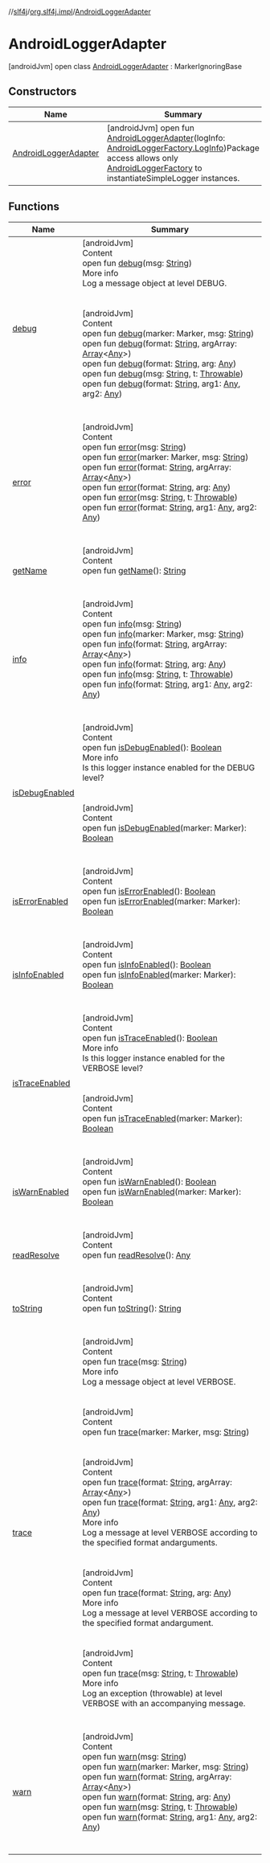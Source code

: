 //[slf4j](../../index.md)/[org.slf4j.impl](../index.md)/[AndroidLoggerAdapter](index.md)



# AndroidLoggerAdapter  
 [androidJvm] open class [AndroidLoggerAdapter](index.md) : MarkerIgnoringBase   


## Constructors  
  
|  Name|  Summary| 
|---|---|
| <a name="org.slf4j.impl/AndroidLoggerAdapter/AndroidLoggerAdapter/#org.slf4j.impl.AndroidLoggerFactory.LogInfo/PointingToDeclaration/"></a>[AndroidLoggerAdapter](-android-logger-adapter.md)| <a name="org.slf4j.impl/AndroidLoggerAdapter/AndroidLoggerAdapter/#org.slf4j.impl.AndroidLoggerFactory.LogInfo/PointingToDeclaration/"></a> [androidJvm] open fun [AndroidLoggerAdapter](-android-logger-adapter.md)(logInfo: [AndroidLoggerFactory.LogInfo](../-android-logger-factory/-log-info/index.md))Package access allows only [AndroidLoggerFactory](../-android-logger-factory/index.md) to instantiateSimpleLogger instances.   <br>


## Functions  
  
|  Name|  Summary| 
|---|---|
| <a name="org.slf4j.impl/AndroidLoggerAdapter/debug/#java.lang.String/PointingToDeclaration/"></a>[debug](debug.md)| <a name="org.slf4j.impl/AndroidLoggerAdapter/debug/#java.lang.String/PointingToDeclaration/"></a>[androidJvm]  <br>Content  <br>open fun [debug](debug.md)(msg: [String](https://developer.android.com/reference/kotlin/java/lang/String.html))  <br>More info  <br>Log a message object at level DEBUG.  <br><br><br>[androidJvm]  <br>Content  <br>open fun [debug](index.md#%5Borg.slf4j.helpers%2FMarkerIgnoringBase%2Fdebug%2F%23org.slf4j.Marker%23java.lang.String%2FPointingToDeclaration%2F%5D%2FFunctions%2F-1885983103)(marker: Marker, msg: [String](https://developer.android.com/reference/kotlin/java/lang/String.html))  <br>open fun [debug](debug.md)(format: [String](https://developer.android.com/reference/kotlin/java/lang/String.html), argArray: [Array](https://kotlinlang.org/api/latest/jvm/stdlib/kotlin/-array/index.html)<[Any](https://kotlinlang.org/api/latest/jvm/stdlib/kotlin/-any/index.html)>)  <br>open fun [debug](debug.md)(format: [String](https://developer.android.com/reference/kotlin/java/lang/String.html), arg: [Any](https://kotlinlang.org/api/latest/jvm/stdlib/kotlin/-any/index.html))  <br>open fun [debug](debug.md)(msg: [String](https://developer.android.com/reference/kotlin/java/lang/String.html), t: [Throwable](https://developer.android.com/reference/kotlin/java/lang/Throwable.html))  <br>open fun [debug](debug.md)(format: [String](https://developer.android.com/reference/kotlin/java/lang/String.html), arg1: [Any](https://kotlinlang.org/api/latest/jvm/stdlib/kotlin/-any/index.html), arg2: [Any](https://kotlinlang.org/api/latest/jvm/stdlib/kotlin/-any/index.html))  <br><br><br>
| <a name="org.slf4j.impl/AndroidLoggerAdapter/error/#java.lang.String/PointingToDeclaration/"></a>[error](error.md)| <a name="org.slf4j.impl/AndroidLoggerAdapter/error/#java.lang.String/PointingToDeclaration/"></a>[androidJvm]  <br>Content  <br>open fun [error](error.md)(msg: [String](https://developer.android.com/reference/kotlin/java/lang/String.html))  <br>open fun [error](index.md#%5Borg.slf4j.helpers%2FMarkerIgnoringBase%2Ferror%2F%23org.slf4j.Marker%23java.lang.String%2FPointingToDeclaration%2F%5D%2FFunctions%2F-1885983103)(marker: Marker, msg: [String](https://developer.android.com/reference/kotlin/java/lang/String.html))  <br>open fun [error](error.md)(format: [String](https://developer.android.com/reference/kotlin/java/lang/String.html), argArray: [Array](https://kotlinlang.org/api/latest/jvm/stdlib/kotlin/-array/index.html)<[Any](https://kotlinlang.org/api/latest/jvm/stdlib/kotlin/-any/index.html)>)  <br>open fun [error](error.md)(format: [String](https://developer.android.com/reference/kotlin/java/lang/String.html), arg: [Any](https://kotlinlang.org/api/latest/jvm/stdlib/kotlin/-any/index.html))  <br>open fun [error](error.md)(msg: [String](https://developer.android.com/reference/kotlin/java/lang/String.html), t: [Throwable](https://developer.android.com/reference/kotlin/java/lang/Throwable.html))  <br>open fun [error](error.md)(format: [String](https://developer.android.com/reference/kotlin/java/lang/String.html), arg1: [Any](https://kotlinlang.org/api/latest/jvm/stdlib/kotlin/-any/index.html), arg2: [Any](https://kotlinlang.org/api/latest/jvm/stdlib/kotlin/-any/index.html))  <br><br><br>
| <a name="org.slf4j.helpers/NamedLoggerBase/getName/#/PointingToDeclaration/"></a>[getName](index.md#%5Borg.slf4j.helpers%2FNamedLoggerBase%2FgetName%2F%23%2FPointingToDeclaration%2F%5D%2FFunctions%2F-1885983103)| <a name="org.slf4j.helpers/NamedLoggerBase/getName/#/PointingToDeclaration/"></a>[androidJvm]  <br>Content  <br>open fun [getName](index.md#%5Borg.slf4j.helpers%2FNamedLoggerBase%2FgetName%2F%23%2FPointingToDeclaration%2F%5D%2FFunctions%2F-1885983103)(): [String](https://developer.android.com/reference/kotlin/java/lang/String.html)  <br><br><br>
| <a name="org.slf4j.impl/AndroidLoggerAdapter/info/#java.lang.String/PointingToDeclaration/"></a>[info](info.md)| <a name="org.slf4j.impl/AndroidLoggerAdapter/info/#java.lang.String/PointingToDeclaration/"></a>[androidJvm]  <br>Content  <br>open fun [info](info.md)(msg: [String](https://developer.android.com/reference/kotlin/java/lang/String.html))  <br>open fun [info](index.md#%5Borg.slf4j.helpers%2FMarkerIgnoringBase%2Finfo%2F%23org.slf4j.Marker%23java.lang.String%2FPointingToDeclaration%2F%5D%2FFunctions%2F-1885983103)(marker: Marker, msg: [String](https://developer.android.com/reference/kotlin/java/lang/String.html))  <br>open fun [info](info.md)(format: [String](https://developer.android.com/reference/kotlin/java/lang/String.html), argArray: [Array](https://kotlinlang.org/api/latest/jvm/stdlib/kotlin/-array/index.html)<[Any](https://kotlinlang.org/api/latest/jvm/stdlib/kotlin/-any/index.html)>)  <br>open fun [info](info.md)(format: [String](https://developer.android.com/reference/kotlin/java/lang/String.html), arg: [Any](https://kotlinlang.org/api/latest/jvm/stdlib/kotlin/-any/index.html))  <br>open fun [info](info.md)(msg: [String](https://developer.android.com/reference/kotlin/java/lang/String.html), t: [Throwable](https://developer.android.com/reference/kotlin/java/lang/Throwable.html))  <br>open fun [info](info.md)(format: [String](https://developer.android.com/reference/kotlin/java/lang/String.html), arg1: [Any](https://kotlinlang.org/api/latest/jvm/stdlib/kotlin/-any/index.html), arg2: [Any](https://kotlinlang.org/api/latest/jvm/stdlib/kotlin/-any/index.html))  <br><br><br>
| <a name="org.slf4j.impl/AndroidLoggerAdapter/isDebugEnabled/#/PointingToDeclaration/"></a>[isDebugEnabled](is-debug-enabled.md)| <a name="org.slf4j.impl/AndroidLoggerAdapter/isDebugEnabled/#/PointingToDeclaration/"></a>[androidJvm]  <br>Content  <br>open fun [isDebugEnabled](is-debug-enabled.md)(): [Boolean](https://kotlinlang.org/api/latest/jvm/stdlib/kotlin/-boolean/index.html)  <br>More info  <br>Is this logger instance enabled for the DEBUG level?  <br><br><br>[androidJvm]  <br>Content  <br>open fun [isDebugEnabled](index.md#%5Borg.slf4j.helpers%2FMarkerIgnoringBase%2FisDebugEnabled%2F%23org.slf4j.Marker%2FPointingToDeclaration%2F%5D%2FFunctions%2F-1885983103)(marker: Marker): [Boolean](https://kotlinlang.org/api/latest/jvm/stdlib/kotlin/-boolean/index.html)  <br><br><br>
| <a name="org.slf4j.impl/AndroidLoggerAdapter/isErrorEnabled/#/PointingToDeclaration/"></a>[isErrorEnabled](is-error-enabled.md)| <a name="org.slf4j.impl/AndroidLoggerAdapter/isErrorEnabled/#/PointingToDeclaration/"></a>[androidJvm]  <br>Content  <br>open fun [isErrorEnabled](is-error-enabled.md)(): [Boolean](https://kotlinlang.org/api/latest/jvm/stdlib/kotlin/-boolean/index.html)  <br>open fun [isErrorEnabled](index.md#%5Borg.slf4j.helpers%2FMarkerIgnoringBase%2FisErrorEnabled%2F%23org.slf4j.Marker%2FPointingToDeclaration%2F%5D%2FFunctions%2F-1885983103)(marker: Marker): [Boolean](https://kotlinlang.org/api/latest/jvm/stdlib/kotlin/-boolean/index.html)  <br><br><br>
| <a name="org.slf4j.impl/AndroidLoggerAdapter/isInfoEnabled/#/PointingToDeclaration/"></a>[isInfoEnabled](is-info-enabled.md)| <a name="org.slf4j.impl/AndroidLoggerAdapter/isInfoEnabled/#/PointingToDeclaration/"></a>[androidJvm]  <br>Content  <br>open fun [isInfoEnabled](is-info-enabled.md)(): [Boolean](https://kotlinlang.org/api/latest/jvm/stdlib/kotlin/-boolean/index.html)  <br>open fun [isInfoEnabled](index.md#%5Borg.slf4j.helpers%2FMarkerIgnoringBase%2FisInfoEnabled%2F%23org.slf4j.Marker%2FPointingToDeclaration%2F%5D%2FFunctions%2F-1885983103)(marker: Marker): [Boolean](https://kotlinlang.org/api/latest/jvm/stdlib/kotlin/-boolean/index.html)  <br><br><br>
| <a name="org.slf4j.impl/AndroidLoggerAdapter/isTraceEnabled/#/PointingToDeclaration/"></a>[isTraceEnabled](is-trace-enabled.md)| <a name="org.slf4j.impl/AndroidLoggerAdapter/isTraceEnabled/#/PointingToDeclaration/"></a>[androidJvm]  <br>Content  <br>open fun [isTraceEnabled](is-trace-enabled.md)(): [Boolean](https://kotlinlang.org/api/latest/jvm/stdlib/kotlin/-boolean/index.html)  <br>More info  <br>Is this logger instance enabled for the VERBOSE level?  <br><br><br>[androidJvm]  <br>Content  <br>open fun [isTraceEnabled](index.md#%5Borg.slf4j.helpers%2FMarkerIgnoringBase%2FisTraceEnabled%2F%23org.slf4j.Marker%2FPointingToDeclaration%2F%5D%2FFunctions%2F-1885983103)(marker: Marker): [Boolean](https://kotlinlang.org/api/latest/jvm/stdlib/kotlin/-boolean/index.html)  <br><br><br>
| <a name="org.slf4j.impl/AndroidLoggerAdapter/isWarnEnabled/#/PointingToDeclaration/"></a>[isWarnEnabled](is-warn-enabled.md)| <a name="org.slf4j.impl/AndroidLoggerAdapter/isWarnEnabled/#/PointingToDeclaration/"></a>[androidJvm]  <br>Content  <br>open fun [isWarnEnabled](is-warn-enabled.md)(): [Boolean](https://kotlinlang.org/api/latest/jvm/stdlib/kotlin/-boolean/index.html)  <br>open fun [isWarnEnabled](index.md#%5Borg.slf4j.helpers%2FMarkerIgnoringBase%2FisWarnEnabled%2F%23org.slf4j.Marker%2FPointingToDeclaration%2F%5D%2FFunctions%2F-1885983103)(marker: Marker): [Boolean](https://kotlinlang.org/api/latest/jvm/stdlib/kotlin/-boolean/index.html)  <br><br><br>
| <a name="org.slf4j.helpers/NamedLoggerBase/readResolve/#/PointingToDeclaration/"></a>[readResolve](index.md#%5Borg.slf4j.helpers%2FNamedLoggerBase%2FreadResolve%2F%23%2FPointingToDeclaration%2F%5D%2FFunctions%2F-1885983103)| <a name="org.slf4j.helpers/NamedLoggerBase/readResolve/#/PointingToDeclaration/"></a>[androidJvm]  <br>Content  <br>open fun [readResolve](index.md#%5Borg.slf4j.helpers%2FNamedLoggerBase%2FreadResolve%2F%23%2FPointingToDeclaration%2F%5D%2FFunctions%2F-1885983103)(): [Any](https://kotlinlang.org/api/latest/jvm/stdlib/kotlin/-any/index.html)  <br><br><br>
| <a name="org.slf4j.helpers/MarkerIgnoringBase/toString/#/PointingToDeclaration/"></a>[toString](index.md#%5Borg.slf4j.helpers%2FMarkerIgnoringBase%2FtoString%2F%23%2FPointingToDeclaration%2F%5D%2FFunctions%2F-1885983103)| <a name="org.slf4j.helpers/MarkerIgnoringBase/toString/#/PointingToDeclaration/"></a>[androidJvm]  <br>Content  <br>open fun [toString](index.md#%5Borg.slf4j.helpers%2FMarkerIgnoringBase%2FtoString%2F%23%2FPointingToDeclaration%2F%5D%2FFunctions%2F-1885983103)(): [String](https://developer.android.com/reference/kotlin/java/lang/String.html)  <br><br><br>
| <a name="org.slf4j.impl/AndroidLoggerAdapter/trace/#java.lang.String/PointingToDeclaration/"></a>[trace](trace.md)| <a name="org.slf4j.impl/AndroidLoggerAdapter/trace/#java.lang.String/PointingToDeclaration/"></a>[androidJvm]  <br>Content  <br>open fun [trace](trace.md)(msg: [String](https://developer.android.com/reference/kotlin/java/lang/String.html))  <br>More info  <br>Log a message object at level VERBOSE.  <br><br><br>[androidJvm]  <br>Content  <br>open fun [trace](index.md#%5Borg.slf4j.helpers%2FMarkerIgnoringBase%2Ftrace%2F%23org.slf4j.Marker%23java.lang.String%2FPointingToDeclaration%2F%5D%2FFunctions%2F-1885983103)(marker: Marker, msg: [String](https://developer.android.com/reference/kotlin/java/lang/String.html))  <br><br><br>[androidJvm]  <br>Content  <br>open fun [trace](trace.md)(format: [String](https://developer.android.com/reference/kotlin/java/lang/String.html), argArray: [Array](https://kotlinlang.org/api/latest/jvm/stdlib/kotlin/-array/index.html)<[Any](https://kotlinlang.org/api/latest/jvm/stdlib/kotlin/-any/index.html)>)  <br>open fun [trace](trace.md)(format: [String](https://developer.android.com/reference/kotlin/java/lang/String.html), arg1: [Any](https://kotlinlang.org/api/latest/jvm/stdlib/kotlin/-any/index.html), arg2: [Any](https://kotlinlang.org/api/latest/jvm/stdlib/kotlin/-any/index.html))  <br>More info  <br>Log a message at level VERBOSE according to the specified format andarguments.  <br><br><br>[androidJvm]  <br>Content  <br>open fun [trace](trace.md)(format: [String](https://developer.android.com/reference/kotlin/java/lang/String.html), arg: [Any](https://kotlinlang.org/api/latest/jvm/stdlib/kotlin/-any/index.html))  <br>More info  <br>Log a message at level VERBOSE according to the specified format andargument.  <br><br><br>[androidJvm]  <br>Content  <br>open fun [trace](trace.md)(msg: [String](https://developer.android.com/reference/kotlin/java/lang/String.html), t: [Throwable](https://developer.android.com/reference/kotlin/java/lang/Throwable.html))  <br>More info  <br>Log an exception (throwable) at level VERBOSE with an accompanying message.  <br><br><br>
| <a name="org.slf4j.impl/AndroidLoggerAdapter/warn/#java.lang.String/PointingToDeclaration/"></a>[warn](warn.md)| <a name="org.slf4j.impl/AndroidLoggerAdapter/warn/#java.lang.String/PointingToDeclaration/"></a>[androidJvm]  <br>Content  <br>open fun [warn](warn.md)(msg: [String](https://developer.android.com/reference/kotlin/java/lang/String.html))  <br>open fun [warn](index.md#%5Borg.slf4j.helpers%2FMarkerIgnoringBase%2Fwarn%2F%23org.slf4j.Marker%23java.lang.String%2FPointingToDeclaration%2F%5D%2FFunctions%2F-1885983103)(marker: Marker, msg: [String](https://developer.android.com/reference/kotlin/java/lang/String.html))  <br>open fun [warn](warn.md)(format: [String](https://developer.android.com/reference/kotlin/java/lang/String.html), argArray: [Array](https://kotlinlang.org/api/latest/jvm/stdlib/kotlin/-array/index.html)<[Any](https://kotlinlang.org/api/latest/jvm/stdlib/kotlin/-any/index.html)>)  <br>open fun [warn](warn.md)(format: [String](https://developer.android.com/reference/kotlin/java/lang/String.html), arg: [Any](https://kotlinlang.org/api/latest/jvm/stdlib/kotlin/-any/index.html))  <br>open fun [warn](warn.md)(msg: [String](https://developer.android.com/reference/kotlin/java/lang/String.html), t: [Throwable](https://developer.android.com/reference/kotlin/java/lang/Throwable.html))  <br>open fun [warn](warn.md)(format: [String](https://developer.android.com/reference/kotlin/java/lang/String.html), arg1: [Any](https://kotlinlang.org/api/latest/jvm/stdlib/kotlin/-any/index.html), arg2: [Any](https://kotlinlang.org/api/latest/jvm/stdlib/kotlin/-any/index.html))  <br><br><br>

